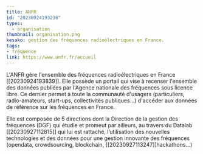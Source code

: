 ```yaml
---
title: ANFR
id: "20230924193236"
types:
  - organisation
thumbnail: organisation.png
kesako: gestion des fréquences radioélectriques en France.
tags:
- fréquence
link: https://www.anfr.fr/accueil
---
```


L'ANFR gère l'ensemble des fréquences radioélectriques en France [[20230924193839]]. Elle possède un portail qui vise à recenser l'ensemble des données publiées par l'Agence nationale des fréquences sous licence libre. Ce dernier permet à toute la communauté d'usagers (particuliers, radio-amateurs, start-ups, collectivités publiques…) d'accéder aux données de référence sur les fréquences en France.

Elle est composée de 5 directions dont la Direction de la gestion des fréquences (DGF) qui étudie et promeut par ailleurs, au travers du Datalab [[20230927112815]] qui lui est rattaché, l’utilisation des nouvelles technologies et des données pour une gestion innovante des fréquences (opendata, crowdsourcing, blockchain, [[20230927113247]]hackathons…)